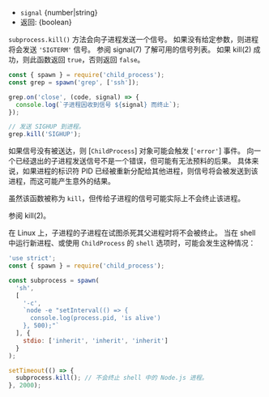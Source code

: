 <!-- YAML
added: v0.1.90
-->

* `signal` {number|string}
* 返回: {boolean}

`subprocess.kill()` 方法会向子进程发送一个信号。
如果没有给定参数，则进程将会发送 `'SIGTERM'` 信号。
参阅 signal(7) 了解可用的信号列表。
如果 kill(2) 成功，则此函数返回 `true`，否则返回 `false`。

```js
const { spawn } = require('child_process');
const grep = spawn('grep', ['ssh']);

grep.on('close', (code, signal) => {
  console.log(`子进程因收到信号 ${signal} 而终止`);
});

// 发送 SIGHUP 到进程。
grep.kill('SIGHUP');
```

如果信号没有被送达，则 [`ChildProcess`] 对象可能会触发 [`'error'`] 事件。
向一个已经退出的子进程发送信号不是一个错误，但可能有无法预料的后果。
具体来说，如果进程的标识符 PID 已经被重新分配给其他进程，则信号将会被发送到该进程，而这可能产生意外的结果。

虽然该函数被称为 `kill`，但传给子进程的信号可能实际上不会终止该进程。

参阅 kill(2)。

在 Linux 上，子进程的子进程在试图杀死其父进程时将不会被终止。
当在 shell 中运行新进程、或使用 `ChildProcess` 的 `shell` 选项时，可能会发生这种情况：

```js
'use strict';
const { spawn } = require('child_process');

const subprocess = spawn(
  'sh',
  [
    '-c',
    `node -e "setInterval(() => {
      console.log(process.pid, 'is alive')
    }, 500);"`
  ], {
    stdio: ['inherit', 'inherit', 'inherit']
  }
);

setTimeout(() => {
  subprocess.kill(); // 不会终止 shell 中的 Node.js 进程。
}, 2000);
```

